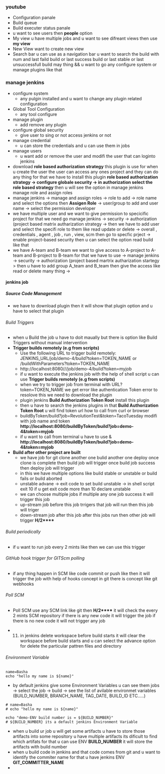 ### youtube 
* Configuration panale 
* Build queue
* Build executer status panale
* u want to see users then __people__ option
* My view u have multiple jobs and u want to  see difreant views then use  __my view__
* New View want to create new view
* Search bar u can use as a navigation bar u want to search the build with num and last faild build or last success build or last stable or last unsuccessfull build may thing && u want to go any configure system or manage plugins like that 

### manage jenkins 

* configure system
  * any pulgin installed and u want to change any plugin related configuration
* Global Tool Configuration
  * any tool configure
* manage plugin
  * add remove any plugin
* configure global security
  * give user to sing or not access jenkins or not
* manage credential
  * u can store the credentials and u can use them in jobs
* manage users
  * u want add or remove the user and modifi the user that can loginto jenkins
* download __role based  authorization strategy__ this plugin is use for when u create the user the user can access any ones project and they can do any thing for that we have to install this plugin __role based  authorization strategy -> configure globale security -> in authorization select the role based strategy__ then u will see the option in manage jenkins manage role and assign roles
* manage jenkins -> manage and assign roles -> role to add -> role name <developer>  and select the options 	 then  __Assigen Role__  -> user/group to add and user name <rizwan>  -> select the permission developer
* we  have multiple user and we want to give permission to specicific project for that we need go manage jenkins -> security -> authorization (project based matrix autharization strategy ->  then we have to add user and select the specifi role to them like read update or delete -> overall , credentials , agent , job , run , view, scm then go to specfic prject  -> enable project-based security  then u can select the option read build like that 
* we have  A-team and B-team we want to give access to A-project to A-team and B-project to B-team for that we have to use -> manage jenkins -> security -> authorization (project based martrix autharization startegy > then u have to add group A_team and B_team then give the access like read or delete many thing ->

#### jenkins job

##### Source Code Management
  * we have to download plugin then it will show that plugin option and u have to select that plugin

###### Build Triggers
* when u Build the job u have to doit maually but there is option like Build Triggers without manual intervention
* __Trigger builds remotely (e.g from scripts)__
  * Use the following URL to trigger build remotely: JENKINS_URL/job/demo-4/build?token=TOKEN_NAME or /buildWithParameters?token=TOKEN_NAME
  * http://localhost:8080///job/demo-4/build?token=myjob
  * if u want to execute the jenkins job with the help of shell script u can use __Trigger builds remotely (e.g from scripts)__
  * when we try to trigger job from terminal with URL?token=TOKEN_NAME we get error like authentication Token error to resolove this we need to download the plugin
  * plugin jenkins __Build Authorization Token Root__ install this plugin
  * then u have to search the jenkins plugins in that __Build Authorization Token Root__ u will find token url how to call from curl  or browser
  * buildByToken/build?job=RevolutionTest&token=TacoTuesday modifi with job name and token __http://localhost:8080/buildByToken/build?job=demo-4&token=myjob__
  *  if u want  to  call from terminal u have to use \& __http://localhost:8080/buildByToken/build?job=demo-4\&token=myjob__
* __Build after other project are built__
  * we have job for git clone another one bulid another one deploy once clone is complete then build job will trigger once build job success then deploy job will trigger 
  * in this we have multiple options like build stable or unstable or build fails or build aborted
  * unstable advane -> exit code to set build unstable -> in shell script exit 10 if u get exit code more than 10 declare unstable  
  * we can choose multiple jobs if multiple any one job success it will trigger this job
  * up-stream job before this job trrigers that job will run then this job will triger
  * down-stream job after this job after this jobs run then other job will trigger __H/2****__
###### Build periodically
  * if u want to run job every 2 mints like then we can use this trigger 
###### GitHub hook trigger for GITScm polling
  * if any thing happen in SCM like code commit or push like then it will trigger the job with help of hooks concept in git there is concept like git webhooks 
###### Poll SCM 
  * Poll SCM use any SCM link like git then __H/2****__ it will check the every 2 mints SCM repository if there is any new code it will trigger the job if there is no new code it will not trigger any job

 
* 11. in jenkins delete workspace before build starts  it will clear the workspace before build starts and u can select the advance option for delete the particular pattren files and directory 

###### Environment Variable

```
name=Basha
echo "hello my name is ${name}"
```
* by default jenkins give some Environment Variables u can see them jobs -> select the job -> build -> see the list of avilable environmet variables (BUILD_NUMBER, BRANCH_NAME, TAG_DATE, BUILD_ID ETC.....)

```
# name=Basha
# echo "hello my name is ${name}"

echo "demo-ENV build number is = ${BUILD_NUMBER}"
# ${BUILD_NUMBER} its a default jenkins Environment Variable
```
* when u build ur job u will get some artifacts u have to store those artifacts into some repository u have multiple artifacts its dificult to find which artifats for that u can use ENV __BUILD_NUMBER__ it will store the artifacts with build number
* when u build code in jenkins and that code comes from git and u want to identify the commiter name for that u have jenkins ENV __GIT_COMMITTER_NAME__
* 

